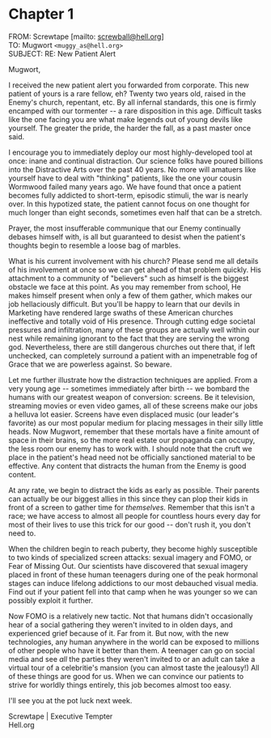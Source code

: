 
# Chapter 1

FROM: Screwtape [mailto: screwball@hell.org]    
TO: Mugwort `<muggy_as@hell.org>`    
SUBJECT: RE: New Patient Alert    

Mugwort,

I received the new patient alert you forwarded from corporate. This new patient of yours is a rare fellow, eh? Twenty two years old, raised in the Enemy's church, repentant, etc. By all infernal standards, this one is firmly encamped with our tormenter -- a rare disposition in this age. Difficult tasks like the one facing you are what make legends out of young devils like yourself. The greater the pride, the harder the fall, as a past master once said.

I encourage you to immediately deploy our most highly-developed tool at once: inane and continual distraction. Our science folks have poured billions into the Distractive Arts over the past 40 years. No more will amatuers like yourself have to deal with "thinking" patients, like the one your cousin Wormwood failed many years ago. We have found that once a patient becomes fully addicted to short-term, episodic stimuli, the war is nearly over. In this hypotized state, the patient cannot focus on one thought for much longer than eight seconds, sometimes even half that can be a stretch. 

Prayer, the most insufferable communique that our Enemy continually debases himself with, is all but guaranteed to desist when the patient's thoughts begin to resemble a loose bag of marbles. 

What is his current involvement with his church? Please send me all details of his involvement at once so we can get ahead of that problem quickly. His attachment to a community of "believers" such as himself is the biggest obstacle we face at this point. As you may remember from school, He makes himself present when only a few of them gather, which makes our job hellaciously difficult. But you'll be happy to learn that our devils in Marketing have rendered large swaths of these American churches ineffective and totally void of His presence. Through cutting edge societal pressures and infiltration, many of these groups are actually well within our nest while remaining ignorant to the fact that they are serving the wrong god. Nevertheless, there are still dangerous churches out there that, if left unchecked, can completely surround a patient with an impenetrable fog of Grace that we are powerless against. So beware.

Let me further illustrate how the distraction techniques are applied. From a very young age -- sometimes immediately after birth -- we bombard the humans with our greatest weapon of conversion: screens. Be it television, streaming movies or even video games, all of these screens make our jobs a helluva lot easier. Screens have even displaced music (our leader's favorite) as our most popular medium for placing messages in their silly little heads. Now Mugwort, remember that these mortals have a finite amount of space in their brains, so the more real estate our propaganda can occupy, the less room our enemy has to work with. I should note that the cruft we place in the patient's head need not be officially sanctioned material to be effective. Any content that distracts the human from the Enemy is good content.

At any rate, we begin to distract the kids as early as possible. Their parents can actually be our biggest allies in this since they can plop their kids in front of a screen to gather time for *themselves.* Remember that this isn't a race; we have access to almost all people for countless hours every day for most of their lives to use this trick for our good -- don't rush it, you don't need to.

When the children begin to reach puberty, they become highly susceptible to two kinds of specialized screen attacks: sexual imagery and FOMO, or Fear of Missing Out. Our scientists have discovered that sexual imagery placed in front of these human teenagers during one of the peak hormonal stages can induce lifelong addictions to our most debauched visual media. Find out if your patient fell into that camp when he was younger so we can possibly exploit it further. 

Now FOMO is a relatively new tactic. Not that humans didn't occasionally hear of a social gathering they weren't invited to in olden days, and experienced grief because of it. Far from it. But now, with the new technologies, any human anywhere in the world can be exposed to millions of other people who have it better than them. A teenager can go on social media and see *all* the parties they weren't invited to or an adult can take a virtual tour of a celebritie's mansion (you can almost taste the jealousy!) All of these things are good for us. When we can convince our patients to strive for worldly things entirely, this job becomes almost too easy.

I'll see you at the pot luck next week.

Screwtape | Executive Tempter     
Hell.org



